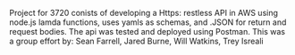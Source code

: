 Project for 3720 conists of developing a Https: restless API in AWS using node.js lamda functions, uses yamls as schemas, and .JSON for return and request bodies. The api was tested and deployed using Postman.
This was a group effort by: Sean Farrell, Jared Burne, Will Watkins, Trey Isreali
